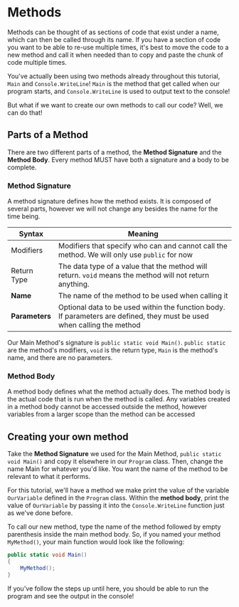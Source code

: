 ﻿# Methods
Methods can be thought of as sections of code that exist under a name, which can then be called through its name.
If you have a section of code you want to be able to re-use multiple times, it's best to move the code to a new
method and call it when needed than to copy and paste the chunk of code multiple times.

You've actually been using two methods already throughout this tutorial, `Main` and `Console.WriteLine`!
`Main` is the method that get called when our program starts, 
and `Console.WriteLine` is used to output text to the console!

But what if we want to create our own methods to call our code? Well, we can do that!

## Parts of a Method
There are two different parts of a method, the **Method Signature** and the **Method Body**.
Every method MUST have both a signature and a body to be complete.

### Method Signature
A method signature defines how the method exists. It is composed of several parts, 
however we will not change any besides the name for the time being.

| Syntax         | Meaning                                                                                                                 |
|----------------|-------------------------------------------------------------------------------------------------------------------------|
| Modifiers      | Modifiers that specify who can and cannot call the method. We will only use `public` for now                            |
| Return Type    | The data type of a value that the method will return. `void` means the method will not return anything.                 |
| **Name**       | The name of the method to be used when calling it                                                                       |
| **Parameters** | Optional data to be used within the function body. If parameters are defined, they must be used when calling the method |

Our Main Method's signature is `public static void Main()`. `public static` are the method's modifiers, 
`void` is the return type, `Main` is the method's name, and there are no parameters.

### Method Body 
A method body defines what the method actually does. 
The method body is the actual code that is run when the method is called.
Any variables created in a method body cannot be accessed outside the method, 
however variables from a larger scope than the method can be accessed  

## Creating your own method
Take the **Method Signature** we used for the Main Method, `public static void Main()` and copy it elsewhere in our
`Program` class. Then, change the name Main for whatever you'd like.
You want the name of the method to be relevant to what it performs. 

For this tutorial, we'll have a method we make print the value of the variable `OurVariable` defined in the `Program` class.
Within the **method body**, print the value of `OurVariable` by passing it into the `Console.WriteLine` function
just as we've done before.

To call our new method, type the name of the method followed by empty parenthesis inside the main method body.
So, if you named your method `MyMethod()`, your main function would look like the following:

```cs
public static void Main() 
{
    MyMethod();
}
```

If you've follow the steps up until here, you should be able to run the program and see the output in the console!

